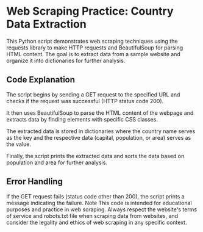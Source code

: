 # Web Scraping Practice: Country Data Extraction
This Python script demonstrates web scraping techniques using the requests library to make HTTP requests and BeautifulSoup for parsing HTML content. The goal is to extract data from a sample website and organize it into dictionaries for further analysis.

## Code Explanation
The script begins by sending a GET request to the specified URL and checks if the request was successful (HTTP status code 200).

It then uses BeautifulSoup to parse the HTML content of the webpage and extracts data by finding elements with specific CSS classes.

The extracted data is stored in dictionaries where the country name serves as the key and the respective data (capital, population, or area) serves as the value.

Finally, the script prints the extracted data and sorts the data based on population and area for further analysis.

## Error Handling
If the GET request fails (status code other than 200), the script prints a message indicating the failure.
Note
This code is intended for educational purposes and practice in web scraping. Always respect the website's terms of service and robots.txt file when scraping data from websites, and consider the legality and ethics of web scraping in any specific context.

